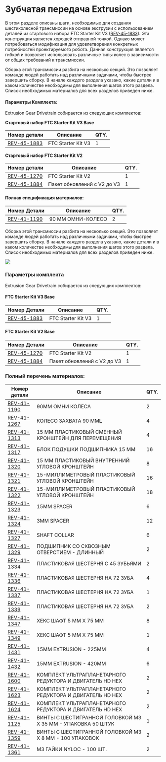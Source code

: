 # Зубчатая передача Extrusion

В этом разделе описаны шаги, необходимые для создания шестиколесной трансмиссии на основе экструзии с использованием деталей из стартового набора FTC Starter Kit V3 ([REV-45-1883](https://www.revrobotics.com/rev-45-1883/)). Эта конструкция является хорошей отправной точкой. Однако может потребоваться модификация для удовлетворения конкретных потребностей проектируемого робота. Данная конструкция является гибкой и позволяет использовать различные типы колес в зависимости от общих требований к трансмиссии.​



Сборка этой трансмиссии разбита на несколько секций. Это позволяет команде людей работать над различными задачами, чтобы быстрее завершить сборку. В начале каждого раздела указано, какие детали и в каком количестве необходимы для выполнения шагов этого раздела. Список необходимых материалов для всех разделов приведен ниже.

#### Параметры Комплекта: <a href="#parametry-komplekta" id="parametry-komplekta"></a>

Extrusion Gear Drivetrain собирается из следующих комплектов:

**Стартовый набор FTC Starter Kit V3 Base**

| Номер детали                                              | Описание           | QTY. |
| --------------------------------------------------------- | ------------------ | ---- |
| ​[REV-45-1883](https://www.revrobotics.com/rev-45-1883/)​ | FTC Starter Kit V3 | 1    |

**Стартовый набор FTC Starter Kit V2**

| Номер детали                                              | Описание                    | QTY. |
| --------------------------------------------------------- | --------------------------- | ---- |
| ​[REV-45-1270](https://www.revrobotics.com/rev-45-1270/)​ | FTC Starter Kit V2          | 1    |
| ​[REV-45-1884](https://www.revrobotics.com/rev-45-1884/)​ | Пакет обновлений с V2 до V3 | 1    |

#### Полная спецификация материалов: <a href="#polnaya-specifikaciya-materialov" id="polnaya-specifikaciya-materialov"></a>

| Номер Детали                                              | Описание          | QTY. |
| --------------------------------------------------------- | ----------------- | ---- |
| ​[REV-41-1190](https://www.revrobotics.com/rev-41-1190/)​ | 90 ММ ОМНИ-КОЛЕСО | 2    |

Сборка этой трансмиссии разбита на несколько секций. Это позволяет команде людей работать над различными задачами, чтобы быстрее завершить сборку. В начале каждого раздела указано, какие детали и в каком количестве необходимы для выполнения шагов этого раздела. Список необходимых материалов для всех разделов приведен ниже.

![](https://2589213514-files.gitbook.io/\~/files/v0/b/gitbook-legacy-files/o/assets%2F-M5yw0n8IneF5-9ybLjT%2F-MIKNsVGc\_5g6zjfCBni%2F-MILMxXwqKRVpemCKtBF%2FAGD-\_Default.svg?alt=media\&token=f299f1e0-5389-43d5-b384-bd387c7e24f4)

### Параметры комплекта

Extrusion Gear Drivetrain собирается из следующих комплектов:

#### FTC Starter Kit V3 Base

| Номер Детали                                            | Описание           | QTY. |
| ------------------------------------------------------- | ------------------ | ---- |
| [REV-45-1883](https://www.revrobotics.com/rev-45-1883/) | FTC Starter Kit V3 | 1    |

#### FTC Starter Kit V2 Base

| Номер Детали                                            | Описание                    | QTY. |
| ------------------------------------------------------- | --------------------------- | ---- |
| [REV-45-1270](https://www.revrobotics.com/rev-45-1270/) | FTC Starter Kit V2          | 1    |
| [REV-45-1884](https://www.revrobotics.com/rev-45-1884/) | Пакет обновлений с V2 до V3 | 1    |

### Полный перечень материалов:

| Номер детали                                            | Описание                                                    | QTY. |
| ------------------------------------------------------- | ----------------------------------------------------------- | ---- |
| [REV-41-1190](https://www.revrobotics.com/rev-41-1190/) | 90MM OМНИ КОЛЕСА                                            | 2    |
| [REV-41-1267](https://www.revrobotics.com/rev-41-1267/) | КОЛЕСО ЗАХВАТА 90 ММ**L**                                   | 4    |
| [REV-41-1313](https://www.revrobotics.com/rev-41-1313/) | 15 ММ ПЛАСТИКОВЫЙ СМЕННЫЙ КРОНШТЕЙН ДЛЯ ПЕРЕМЕЩЕНИЯ         | 4    |
| [REV-41-1317](https://www.revrobotics.com/rev-41-1317/) | БЛОК ПОДУШКИ ПОДШИПНИКА 15 ММ                               | 16   |
| [REV-41-1320](https://www.revrobotics.com/rev-41-1320/) | 15 ММ ПЛАСТИКОВЫЙ ВНУТРЕННИЙ УГЛОВОЙ КРОНШТЕЙН              | 8    |
| [REV-41-1321](https://www.revrobotics.com/rev-41-1321/) | 15-МИЛЛИМЕТРОВЫЙ ПЛАСТИКОВЫЙ УГЛОВОЙ КРОНШТЕЙН              | 16   |
| [REV-41-1322](https://www.revrobotics.com/rev-41-1322/) | 15-МИЛЛИМЕТРОВЫЙ ПЛАСТИКОВЫЙ УГЛОВОЙ КРОНШТЕЙН              | 18   |
| [REV-41-1323](https://www.revrobotics.com/rev-41-1323/) | 15MM SPACER                                                 | 6    |
| [REV-41-1324](https://www.revrobotics.com/rev-41-1324/) | 3MM SPACER                                                  | 12   |
| [REV-41-1327](https://www.revrobotics.com/rev-41-1327/) | SHAFT COLLAR                                                | 6    |
| [REV-41-1329](https://www.revrobotics.com/rev-41-1329/) | ПОДШИПНИК СО СКВОЗНЫМ ОТВЕРСТИЕМ - ДЛИННЫЙ                  | 2    |
| [REV-41-1334](https://www.revrobotics.com/rev-41-1334/) | ПЛАСТИКОВАЯ ШЕСТЕРНЯ С 45 ЗУБЬЯМИ                           | 2    |
| [REV-41-1336](https://www.revrobotics.com/rev-41-1336/) | ПЛАСТИКОВАЯ ШЕСТЕРНЯ НА 72 ЗУБА                             | 4    |
| [REV-41-1337](https://www.revrobotics.com/rev-41-1337/) | ПЛАСТИКОВАЯ ШЕСТЕРНЯ НА 72 ЗУБА                             | 1    |
| [REV-41-1339](https://www.revrobotics.com/rev-41-1339/) | ПЛАСТИКОВАЯ ШЕСТЕРНЯ НА 72 ЗУБА                             | 2    |
| [REV-41-1347](https://www.revrobotics.com/rev-41-1347/) | ХЕКС ШАФТ 5 ММ X 75 ММ                                      | 8    |
| [REV-41-1349](https://www.revrobotics.com/rev-41-1349/) | ХЕКС ШАФТ 5 ММ X 75 ММ                                      | 1    |
| [REV-41-1431](https://www.revrobotics.com/rev-41-1431/) | 15MM EXTRUSION - 225MM                                      | 4    |
| [REV-41-1432](https://www.revrobotics.com/rev-41-1432/) | 15MM EXTRUSION - 420MM                                      | 6    |
| [REV-41-1600](https://www.revrobotics.com/rev-41-1600/) | КОМПЛЕКТ УЛЬТРАПЛАНЕТАРНОГО РЕДУКТОРА И ДВИГАТЕЛЬ HD HEX    | 2    |
| [REV-41-1623](https://www.revrobotics.com/rev-41-1623/) | КОМПЛЕКТ УЛЬТРАПЛАНЕТАРНОГО РЕДУКТОРА И ДВИГАТЕЛЬ HD HEX    | 2    |
| [REV-41-1624](https://www.revrobotics.com/rev-41-1624/) | КОМПЛЕКТ УЛЬТРАПЛАНЕТАРНОГО РЕДУКТОРА И ДВИГАТЕЛЬ HD HEX    | 2    |
| [REV-41-1125](https://www.revrobotics.com/rev-41-1125/) | ВИНТЫ С ШЕСТИГРАННОЙ ГОЛОВКОЙ M3 X 35 ММ - УПАКОВКА 50 ШТУК | 1    |
| [REV-41-1359](https://www.revrobotics.com/rev-41-1359/) | ВИНТЫ С ШЕСТИГРАННОЙ ГОЛОВКОЙ M3 X 8 ММ - 100 УПАКОВОК      | 2    |
| [REV-41-1361](https://www.revrobotics.com/rev-41-1361/) | M3 ГАЙКИ NYLOC - 100 ШТ.                                    | 2    |
